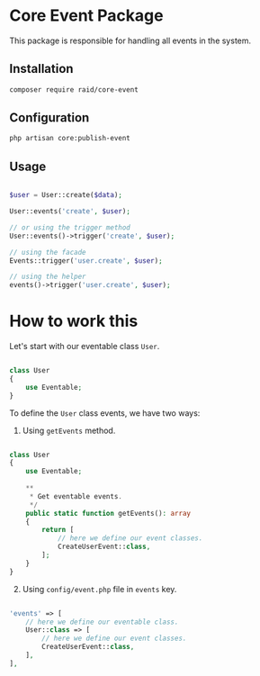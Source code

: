 # Core Event Package

This package is responsible for handling all events in the system.

## Installation

``` bash
composer require raid/core-event
```

## Configuration

``` bash
php artisan core:publish-event
```


## Usage

``` php

$user = User::create($data);

User::events('create', $user);

// or using the trigger method
User::events()->trigger('create', $user);

// using the facade
Events::trigger('user.create', $user);

// using the helper
events()->trigger('user.create', $user);

```

# How to work this

Let's start with our eventable class `User`.

``` php

class User
{
    use Eventable;
}

```

To define the `User` class events, we have two ways:

1. Using `getEvents` method.

``` php

class User
{
    use Eventable;
    
    **
     * Get eventable events.
     */
    public static function getEvents(): array
    {
        return [
            // here we define our event classes.
            CreateUserEvent::class,
        ];
    }
}

```

2. Using `config/event.php` file in `events` key.

``` php

'events' => [
    // here we define our eventable class.
    User::class => [
        // here we define our event classes.
        CreateUserEvent::class,
    ],
],
    
```